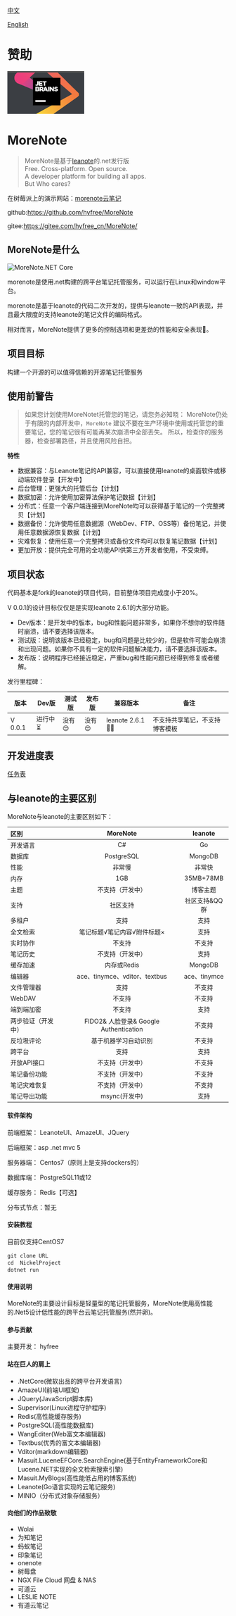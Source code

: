 [中文](./README_Chinese.md)

[English](./README_English.md)

# 赞助



![image-20220102113326000](README.assets/image-20220102113326000.png)



# MoreNote

> MoreNote是基于[leanote](https://github.com/leanote/leanote)的.net发行版  
> Free. Cross-platform. Open source.  
> A developer platform for building all  apps.  
> But  Who cares?

在树莓派上的演示网站：<a href="https://www.morenote.top/" target="_blank">morenote云笔记</a>

github:https://github.com/hyfree/MoreNote

gitee:https://gitee.com/hyfree_cn/MoreNote/


## MoreNote是什么

![MoreNote.NET Core](https://github.com/hyfree/MoreNote/workflows/MoreNote.NET%20Core/badge.svg?event=push)

morenote是使用.net构建的跨平台笔记托管服务，可以运行在Linux和window平台。

morenote是基于leanote的代码二次开发的，提供与leanote一致的API表现，并且最大限度的支持leanote的笔记文件的编码格式。

相对而言，MoreNote提供了更多的控制选项和更差劲的性能和安全表现👏。

## 项目目标

构建一个开源的可以值得信赖的开源笔记托管服务

## 使用前警告

> 如果您计划使用MoreNotet托管您的笔记，请您务必知晓：
> MoreNote仍处于有限的内部开发中，`MoreNote` 建议不要在生产环境中使用或托管您的重要笔记，您的笔记很有可能再某次崩溃中全部丢失。
> 所以，检查你的服务器，检查部署路径，并且使用风险自担。

**特性**

* 数据兼容：与Leanote笔记的API兼容，可以直接使用leanote的桌面软件或移动端软件登录【开发中】
* 后台管理：更强大的托管后台【计划】
* 数据加密：允许使用加密算法保护笔记数据【计划】
* 分布式：任意一个客户端连接到MoreNote均可以获得基于笔记的一个完整拷贝【计划】
* 数据备份：允许使用任意数据源（WebDev、FTP、OSS等）备份笔记，并使用任意数据源恢复数据【计划】
* 灾难恢复：使用任意一个完整拷贝或备份文件均可以恢复笔记数据【计划】
* 更加开放：提供完全可用的全功能API供第三方开发者使用，不受束缚。


## 项目状态

代码基本是fork的leanote的项目代码，目前整体项目完成度小于20%。

V 0.0.1的设计目标仅仅是是实现leanote 2.6.1的大部分功能。

- Dev版本：是开发中的版本，bug和性能问题非常多，如果你不想你的软件随时崩溃，请不要选择该版本。
- 测试版：说明该版本已经稳定，bug和问题是比较少的，但是软件可能会崩溃和出现问题。如果你不具有一定的软件问题解决能力，请不要选择该版本。
- 发布版：说明程序已经接近稳定，严重bug和性能问题已经得到修复或者缓解。

发行里程碑：


|  版本   | Dev版  | 测试版|发布版|兼容版本|备注|
|  ----    | ----  |---- |---- | --- | --- |
| V 0.0.1  |进行中⏳ |  没有😒|   没有😒|leanote 2.6.1🤦‍♂️|不支持共享笔记，不支持博客模板|



## 开发进度表

[任务表](./Documents/Tasks.md)

## 与leanote的主要区别

MoreNote与leanote的主要区别如下：

| 区别| MoreNote | leanote |
| :----- | :----: | :----: |
| 开发语言 | C# | Go |
| 数据库 | PostgreSQL | MongoDB  |
| 性能 | 非常慢 | 非常快  |
| 内存 |  1GB | 35MB+78MB |
| 主题 | 不支持（开发中） | 博客主题 |
| 支持 | 社区支持 | 社区支持&QQ群 |
| 多租户 | 支持 | 支持  |
| 全文检索 | 笔记标题√笔记内容√附件标题× | 支持  |
| 实时协作 | 不支持 | 不支持 |
| 笔记历史 | 不支持（开发中） | 支持 |
| 缓存加速 | 内存或Redis | MongoDB |
| 编辑器 | ace、tinymce、vditor、textbus | ace、tinymce |
| 文件管理器 | 支持 | 不支持 |
| WebDAV | 不支持 | 不支持 |
| 端到端加密 | 不支持 | 支持 |
| 两步验证（开发中） | FIDO2&  人脸登录& Google  Authentication | 不支持 |
| 反垃圾评论 | 基于机器学习自动识别 | 不支持 |
| 跨平台 | 支持 | 支持 |
| 开放API接口 | 不支持（开发中） | 不支持 |
| 笔记备份功能 | 不支持（开发中） | 不支持 |
| 笔记灾难恢复 | 不支持（开发中） | 不支持 |
| 笔记导出功能 | msync(开发中) | 支持 |




#### 软件架构
前端框架： LeanoteUI、AmazeUI、JQuery

后端框架：asp .net mvc 5

服务器端： Centos7（原则上是支持dockers的）

数据库端： PostgreSQL11或12

缓存服务： Redis【可选】  

分布式节点：暂无

#### 安装教程
目前仅支持CentOS7
```ssh
git clone URL
cd  NickelProject
dotnet run
```

#### 使用说明
 MoreNote的主要设计目标是轻量型的笔记托管服务，MoreNote使用高性能的.Net5设计低性能的跨平台云笔记托管服务(然并卵)。


#### 参与贡献

主要开发： hyfree

#### 站在巨人的肩上
- .NetCore(微软出品的跨平台开发语言)
- AmazeUI(前端UI框架)
- JQuery(JavaScript脚本库)
- Supervisor(Linux进程守护程序) 
- Redis(高性能缓存服务)
- PostgreSQL(高性能数据库)
- WangEditer(Web富文本编辑器)
- Textbus(优秀的富文本编辑器)
- Vditor(markdown编辑器)
- Masuit.LuceneEFCore.SearchEngine(基于EntityFrameworkCore和Lucene.NET实现的全文检索搜索引擎)
- Masuit.MyBlogs(高性能低占用的博客系统)
- Leanote(Go语言实现的云笔记服务)
- MINIO（分布式对象存储服务）

####  向他们的作品致敬

-   Wolai
-   为知笔记
-   蚂蚁笔记
-   印象笔记
-   onenote
-   树莓盘
-   NGX File Cloud 网盘 & NAS
-   可道云
-   LESLIE NOTE 
-   有道云笔记

